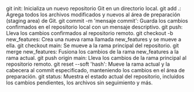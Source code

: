 git init: Inicializa un nuevo repositorio Git en un directorio local.
git add .: Agrega todos los archivos modificados y nuevos al área de preparación (staging area) de Git.
git commit -m 'mensaje commit': Guarda los cambios confirmados en el repositorio local con un mensaje descriptivo.
git push: Lleva los cambios confirmados al repositorio remoto.
git checkout -b new_features: Crea una nueva rama llamada new_features y se mueve a ella.
git checkout main: Se mueve a la rama principal del repositorio.
git merge new_features: Fusiona los cambios de la rama new_features a la rama actual.
git push origin main: Lleva los cambios de la rama principal al repositorio remoto.
git reset --soft 'hash': Mueve la rama actual y la cabecera al commit especificado, manteniendo los cambios en el área de preparación.
git status: Muestra el estado actual del repositorio, incluidos los cambios pendientes, los archivos sin seguimiento y más.
